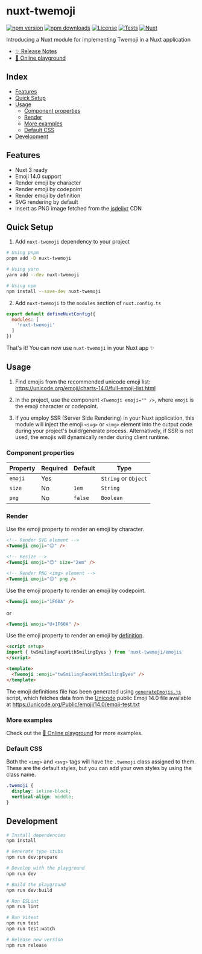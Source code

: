 # nuxt-twemoji

[![npm version][npm-version-src]][npm-version-href]
[![npm downloads][npm-downloads-src]][npm-downloads-href]
[![License][license-src]][license-href]
[![Tests][tests-src]][tests-href]
[![Nuxt][nuxt-src]][nuxt-href]

Introducing a Nuxt module for implementing Twemoji in a Nuxt application

- [✨ Release Notes](CHANGELOG.md)
- [🏀 Online playground](https://stackblitz.com/github/yizack/nuxt-twemoji?file=playground%2Fapp.vue)

## Index
- [Features](#features)
- [Quick Setup](#quick-setup)
- [Usage](#usage)
  - [Component properties](#component-properties)
  - [Render](#render)
  - [More examples](#more-examples)
  - [Default CSS](#default-css)
- [Development](#development)

## Features
- Nuxt 3 ready
- Emoji 14.0 support
- Render emoji by character
- Render emoji by codepoint
- Render emoji by definition
- SVG rendering by default
- Insert as PNG image fetched from the [jsdelivr](https://www.jsdelivr.com/) CDN

## Quick Setup

1. Add `nuxt-twemoji` dependency to your project

```bash
# Using pnpm
pnpm add -D nuxt-twemoji

# Using yarn
yarn add --dev nuxt-twemoji

# Using npm
npm install --save-dev nuxt-twemoji
```

2. Add `nuxt-twemoji` to the `modules` section of `nuxt.config.ts`

```js
export default defineNuxtConfig({
  modules: [
    'nuxt-twemoji'
  ]
})
```

That's it! You can now use `nuxt-twemoji` in your Nuxt app ✨

## Usage

1. Find emojis from the recommended unicode emoji list: https://unicode.org/emoji/charts-14.0/full-emoji-list.html

2. In the project, use the component `<Twemoji emoji="" />`, where `emoji` is the emoji character or codepoint.
3. If you employ SSR (Server Side Rendering) in your Nuxt application, this module will inject the emoji `<svg>` or `<img>` element into the output code during your project's build/generate process. Alternatively, if SSR is not used, the emojis will dynamically render during client runtime.

### Component properties
| Property | Required | Default | Type                 |
|----------|----------|---------|----------------------|
| `emoji`  | Yes      |         | `String` or `Object` |
| `size`   | No       | `1em`   | `String`             |
| `png`    | No       | `false` | `Boolean`            |

### Render

Use the emoji property to render an emoji by character.

```html
<!-- Render SVG element -->
<Twemoji emoji="😊" />

<!-- Resize -->
<Twemoji emoji="😊" size="2em" />

<!-- Render PNG <img> element -->
<Twemoji emoji="😊" png />
```

Use the emoji property to render an emoji by codepoint.

```html
<Twemoji emoji="1F60A" />
```

or

```html
<Twemoji emoji="U+1F60A" />
```

Use the emoji property to render an emoji by [definition](src/runtime/assets/emojis.ts).
```html
<script setup>
import { twSmilingFaceWithSmilingEyes } from 'nuxt-twemoji/emojis'
</script>

<template>
  <Twemoji :emoji="twSmilingFaceWithSmilingEyes" />
</template>
```

The emoji definitions file has been generated using [`generateEmojis.js`](scripts/generateEmojis.js) script, which fetches data from the [Unicode](https://home.unicode.org/) public Emoji 14.0 file available at https://unicode.org/Public/emoji/14.0/emoji-test.txt

### More examples
Check out the [🏀 Online playground](https://stackblitz.com/github/yizack/nuxt-twemoji?file=playground%2Fapp.vue) for more examples.

### Default CSS

Both the `<img>` and `<svg>` tags will have the `.twemoji` class assigned to them. These are the default styles, but you can add your own styles by using the class name.

```css
.twemoji {
  display: inline-block;
  vertical-align: middle;
}
```

## Development

```bash
# Install dependencies
npm install

# Generate type stubs
npm run dev:prepare

# Develop with the playground
npm run dev

# Build the playground
npm run dev:build

# Run ESLint
npm run lint

# Run Vitest
npm run test
npm run test:watch

# Release new version
npm run release
```

<!-- Badges -->
[npm-version-src]: https://img.shields.io/npm/v/nuxt-twemoji/latest.svg?style=flat&colorA=18181B&colorB=28CF8D
[npm-version-href]: https://npmjs.com/package/nuxt-twemoji

[npm-downloads-src]: https://img.shields.io/npm/dm/nuxt-twemoji.svg?style=flat&colorA=18181B&colorB=28CF8D
[npm-downloads-href]: https://npmjs.com/package/nuxt-twemoji

[license-src]: https://img.shields.io/npm/l/nuxt-twemoji.svg?style=flat&colorA=18181B&colorB=28CF8D
[license-href]: LICENSE

[tests-src]: https://img.shields.io/github/actions/workflow/status/Yizack/nuxt-twemoji/tests.yml?style=flat&colorA=18181B&colorB=28CF8D&label=tests
[tests-href]: https://github.com/Yizack/nuxt-twemoji/actions/workflows/tests.yml

[nuxt-src]: https://img.shields.io/badge/Nuxt-18181B?logo=nuxt.js
[nuxt-href]: https://nuxt.com
